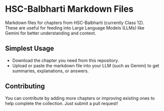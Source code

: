 # HSC-Balbharti Markdown Files

Markdown files for chapters from HSC-Balbharti (currently Class 12).  
These are useful for feeding into Large Language Models (LLMs) like Gemini for better understanding and context.

## Simplest Usage

- Download the chapter you need from this repository.
- Upload or paste the markdown file into your LLM (such as Gemini) to get summaries, explanations, or answers.

## Contributing

You can contribute by adding more chapters or improving existing ones to help complete the collection. Just submit a pull request!
